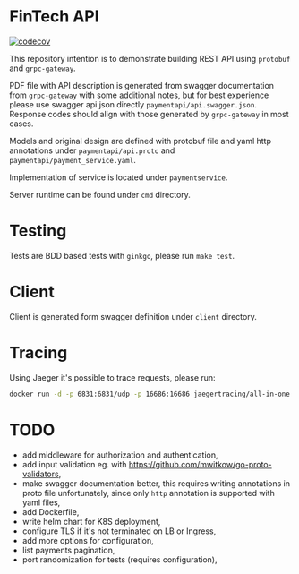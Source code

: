 # FinTech API

[![codecov](https://codecov.io/gh/jozuenoon/rest-api/branch/master/graph/badge.svg)](https://codecov.io/gh/jozuenoon/rest-api)

This repository intention is to demonstrate building REST API using `protobuf` and `grpc-gateway`.

PDF file with API description is generated from swagger documentation from `grpc-gateway` with some additional notes, but for best experience please use swagger api json directly `paymentapi/api.swagger.json`. Response codes should align with those generated by `grpc-gateway` in most cases.

Models and original design are defined with protobuf file and yaml http annotations under `paymentapi/api.proto` and `paymentapi/payment_service.yaml`.

Implementation of service is located under `paymentservice`.

Server runtime can be found under `cmd` directory.

# Testing

Tests are BDD based tests with `ginkgo`, please run `make test`.

# Client

Client is generated form swagger definition under `client` directory.

# Tracing

Using Jaeger it's possible to trace requests, please run:

```bash
docker run -d -p 6831:6831/udp -p 16686:16686 jaegertracing/all-in-one:latest
```

# TODO

* add middleware for authorization and authentication,
* add input validation eg. with https://github.com/mwitkow/go-proto-validators,
* make swagger documentation better, this requires writing annotations in proto file unfortunately, since only `http` annotation is supported with yaml files,
* add Dockerfile,
* write helm chart for K8S deployment,
* configure TLS if it's not terminated on LB or Ingress,
* add more options for configuration,
* list payments pagination,
* port randomization for tests (requires configuration),